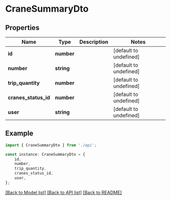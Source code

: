 # CraneSummaryDto


## Properties

Name | Type | Description | Notes
------------ | ------------- | ------------- | -------------
**id** | **number** |  | [default to undefined]
**number** | **string** |  | [default to undefined]
**trip_quantity** | **number** |  | [default to undefined]
**cranes_status_id** | **number** |  | [default to undefined]
**user** | **string** |  | [default to undefined]

## Example

```typescript
import { CraneSummaryDto } from './api';

const instance: CraneSummaryDto = {
    id,
    number,
    trip_quantity,
    cranes_status_id,
    user,
};
```

[[Back to Model list]](../README.md#documentation-for-models) [[Back to API list]](../README.md#documentation-for-api-endpoints) [[Back to README]](../README.md)
